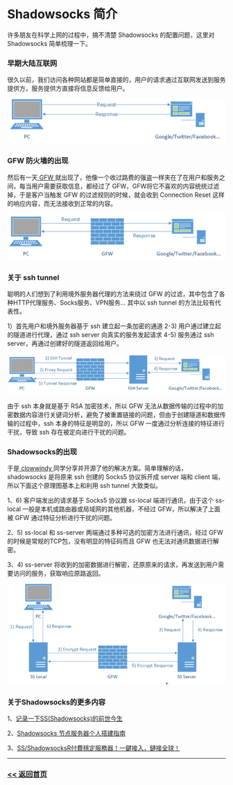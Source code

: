 # Shadowsocks 简介

许多朋友在科学上网的过程中，搞不清楚 Shadowsocks 的配置问题，这里对 Shadowsocks 简单梳理一下。

### 早期大陆互联网

很久以前，我们访问各种网站都是简单直接的，用户的请求通过互联网发送到服务提供方，服务提供方直接将信息反馈给用户。

![](/img/shadowsocks01.png)

### GFW 防火墙的出现

然后有一天[ GFW ](https://zh.wikipedia.org/wiki/%E9%87%91%E7%9B%BE%E5%B7%A5%E7%A8%8B) 就出现了，他像一个收过路费的强盗一样夹在了在用户和服务之间，每当用户需要获取信息，都经过了 GFW，GFW将它不喜欢的内容统统过滤掉，于是客户当触发 GFW 的过滤规则的时候，就会收到 Connection Reset 这样的响应内容，而无法接收到正常的内容。

![](/img/shadowsocks02.png)

### 关于 ssh tunnel

聪明的人们想到了利用境外服务器代理的方法来绕过 GFW 的过滤，其中包含了各种HTTP代理服务、Socks服务、VPN服务… 其中以 ssh tunnel 的方法比较有代表性。

1）首先用户和境外服务器基于 ssh 建立起一条加密的通道 2-3) 用户通过建立起的隧道进行代理，通过 ssh server 向真实的服务发起请求 4-5) 服务通过 ssh server，再通过创建好的隧道返回给用户。

![](/img/shadowsocks03.png)

由于 ssh 本身就是基于 RSA 加密技术，所以 GFW 无法从数据传输的过程中的加密数据内容进行关键词分析，避免了被重置链接的问题，但由于创建隧道和数据传输的过程中，ssh 本身的特征是明显的，所以 GFW 一度通过分析连接的特征进行干扰，导致 ssh 存在被定向进行干扰的问题。

### Shadowsocks的出现

于是[ clowwindy ](https://github.com/clowwindy/shadowsocks) 同学分享并开源了他的解决方案。简单理解的话，shadowsocks 是将原来 ssh 创建的 Socks5 协议拆开成 server 端和 client 端，所以下面这个原理图基本上和利用 ssh tunnel 大致类似。

1、6) 客户端发出的请求基于 Socks5 协议跟 ss-local 端进行通讯，由于这个 ss-local 一般是本机或路由器或局域网的其他机器，不经过 GFW，所以解决了上面被 GFW 通过特征分析进行干扰的问题。

2、5) ss-local 和 ss-server 两端通过多种可选的加密方法进行通讯，经过 GFW 的时候是常规的TCP包，没有明显的特征码而且 GFW 也无法对通讯数据进行解密。

3、4) ss-server 将收到的加密数据进行解密，还原原来的请求，再发送到用户需要访问的服务，获取响应原路返回。

![](/img/shadowsocks04.png)

### 关于Shadowsocks的更多内容

1、[记录一下SS(Shadowsocks)的前世今生](Shadowsocks-wiki.md)

2、[Shadowsocks 节点服务器个人搭建指南](Shadowsocks-server.md)

3、[SS/ShadowsocksR付費穩定服務器！一鍵接入，鏈接全球！](ss.md)


<hr>

### [<< 返回首页](README.md)
